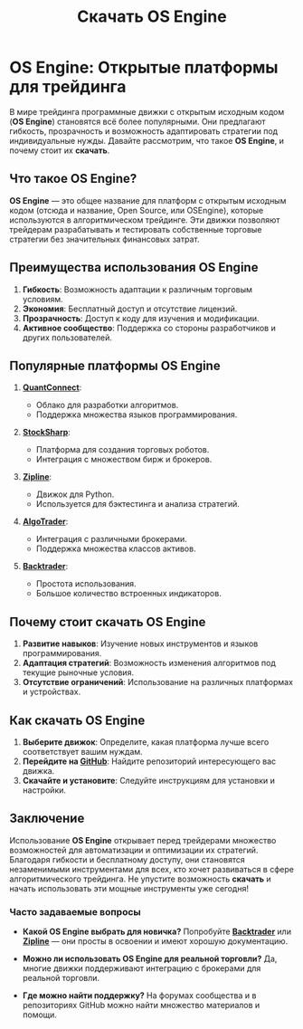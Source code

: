 ﻿---
layout: default
title: Скачать OS Engine
description: "Как скачивать и устанавливать платформы OS Engine"
permalink: /скачать-os-engine/
---

# OS Engine: Открытые платформы для трейдинга

В мире трейдинга программные движки с открытым исходным кодом (**OS Engine**) становятся всё более популярными. Они предлагают гибкость, прозрачность и возможность адаптировать стратегии под индивидуальные нужды. Давайте рассмотрим, что такое **OS Engine**, и почему стоит их **скачать**.

## Что такое OS Engine?

**OS Engine** — это общее название для платформ с открытым исходным кодом (отсюда и название, Open Source, или OSEngine), которые используются в алгоритмическом трейдинге. Эти движки позволяют трейдерам разрабатывать и тестировать собственные торговые стратегии без значительных финансовых затрат.

## Преимущества использования OS Engine

1. **Гибкость**: Возможность адаптации к различным торговым условиям.
2. **Экономия**: Бесплатный доступ и отсутствие лицензий.
3. **Прозрачность**: Доступ к коду для изучения и модификации.
4. **Активное сообщество**: Поддержка со стороны разработчиков и других пользователей.

## Популярные платформы OS Engine

1. **[QuantConnect](https://www.quantconnect.com/)**:
   - Облако для разработки алгоритмов.
   - Поддержка множества языков программирования.

2. **[StockSharp](https://stocksharp.com/)**:
   - Платформа для создания торговых роботов.
   - Интеграция с множеством бирж и брокеров.

3. **[Zipline](https://www.zipline.io/)**:
   - Движок для Python.
   - Используется для бэктестинга и анализа стратегий.

4. **[AlgoTrader](https://www.algotrader.com/)**:
   - Интеграция с различными брокерами.
   - Поддержка множества классов активов.

5. **[Backtrader](https://www.backtrader.com/)**:
   - Простота использования.
   - Большое количество встроенных индикаторов.

## Почему стоит скачать OS Engine

1. **Развитие навыков**: Изучение новых инструментов и языков программирования.
2. **Адаптация стратегий**: Возможность изменения алгоритмов под текущие рыночные условия.
3. **Отсутствие ограничений**: Использование на различных платформах и устройствах.

## Как скачать OS Engine

1. **Выберите движок**: Определите, какая платформа лучше всего соответствует вашим нуждам.
2. **Перейдите на [GitHub](https://github.com/)**: Найдите репозиторий интересующего вас движка.
3. **Скачайте и установите**: Следуйте инструкциям для установки и настройки.

## Заключение

Использование **OS Engine** открывает перед трейдерами множество возможностей для автоматизации и оптимизации их стратегий. Благодаря гибкости и бесплатному доступу, они становятся незаменимыми инструментами для всех, кто хочет развиваться в сфере алгоритмического трейдинга. Не упустите возможность **скачать** и начать использовать эти мощные инструменты уже сегодня!

### Часто задаваемые вопросы

- **Какой OS Engine выбрать для новичка?**
  Попробуйте **[Backtrader](https://www.backtrader.com/)** или **[Zipline](https://www.zipline.io/)** — они просты в освоении и имеют хорошую документацию.

- **Можно ли использовать OS Engine для реальной торговли?**
  Да, многие движки поддерживают интеграцию с брокерами для реальной торговли.

- **Где можно найти поддержку?**
  На форумах сообщества и в репозиториях GitHub можно найти множество материалов и помощи.

